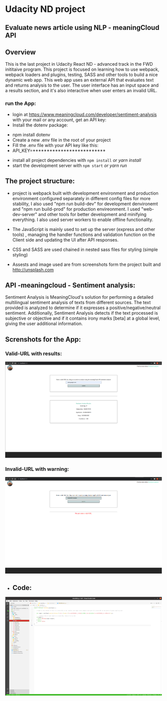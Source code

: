 # Udacity ND project
## Evaluate news article using NLP - meaningCloud API

## Overview
This is the last project in Udacity React ND - advanced track in the FWD inititaive program. This project is focused on learning how to use webpack, webpack loaders and plugins, testing, SASS and other tools to build a nice dynamic web app. This web app uses an external API that evaluates text and returns analysis to the user. The user interface has an input space and a results section, and it's also interactive when user enters an invalid URL.

### run the App:
* login at https://www.meaningcloud.com/developer/sentiment-analysis with your mail or any account, get an API key:
* Install the dotenv package:
- npm install dotenv
- Create a new .env file in the root of your project
- Fill the .env file with your API key like this:
- API_KEY=**************************

* install all project dependencies with `npm install` *or yarn install*
* start the development server with `npm start` *or yarn run*
## The project structure:
- project is webpack built with development environment and production environment configured separately in different config files for more stability, I also used "npm run build-dev" for development denvironemt and "npm run build-prod" for production envireonment. I used "web-dev-server" and other tools for better development and minifying everything. I also used server workers to enable offline functionality.

- The JavaScript is mainly used to set up the server (express and other tools) , managing the handler functions and validation function on the Client side and updating the UI after API responses.

- CSS and SASS are used chained in nested sass files for styling (simple styling)

- Assests and image used are from screenshots form the project built and http://unsplash.com 



## API -meaningcloud - Sentiment analysis:
Sentiment Analysis is MeaningCloud's solution for performing a detailed multilingual sentiment analysis of texts from different sources. The text provided is analyzed to determine if it expresses a positive/negative/neutral sentiment. Additionally, Sentiment Analysis detects if the text processed is subjective or objective and if it contains irony marks [beta] at a global level, giving the user additional information.

## Screnshots for the App:
### Valid-URL with results:
<img src="src/client/assets/validURL.png" alt="validURL page"/>

### Invalid-URL with warning:
<img src="src/client/assets/invalidURL.png" alt="invalidURL page"/>

- ## Code:
<img src="src/client/assets/checkurl-1.png"/>